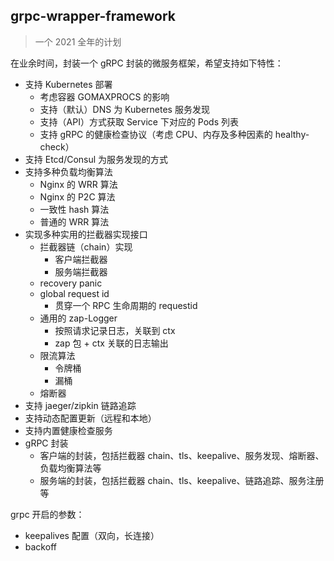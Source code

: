 ## grpc-wrapper-framework

> 一个 2021 全年的计划

在业余时间，封装一个 gRPC 封装的微服务框架，希望支持如下特性：

- 支持 Kubernetes 部署
  - 考虑容器 GOMAXPROCS 的影响
  - 支持（默认）DNS 为 Kubernetes 服务发现
  - 支持（API）方式获取 Service 下对应的 Pods 列表
  - 支持 gRPC 的健康检查协议（考虑 CPU、内存及多种因素的 healthy-check）
- 支持 Etcd/Consul 为服务发现的方式
- 支持多种负载均衡算法
  - Nginx 的 WRR 算法
  - Nginx 的 P2C 算法
  - 一致性 hash 算法
  - 普通的 WRR 算法
- 实现多种实用的拦截器实现接口
  - 拦截器链（chain）实现
    - 客户端拦截器
    - 服务端拦截器
  - recovery panic
  - global request id
    - 贯穿一个 RPC 生命周期的 requestid
  - 通用的 zap-Logger
    - 按照请求记录日志，关联到 ctx
    - zap 包 + ctx 关联的日志输出
  - 限流算法
    - 令牌桶
    - 漏桶
  - 熔断器
- 支持 jaeger/zipkin 链路追踪
- 支持动态配置更新（远程和本地）
- 支持内置健康检查服务
- gRPC 封装
  - 客户端的封装，包括拦截器 chain、tls、keepalive、服务发现、熔断器、负载均衡算法等
  - 服务端的封装，包括拦截器 chain、tls、keepalive、链路追踪、服务注册等

grpc 开启的参数：

- keepalives 配置（双向，长连接）
- backoff
